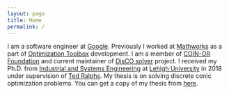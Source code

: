 ```yaml
---
layout: page
title: Home
permalink: /
---
```


I am a software engineer at [Google][google]. Previously I worked at
[Mathworks][mathworks] as a part of [Optimization Toolbox][optim-toolbox]
development. I am a member of [COIN-OR Foundation][coin-or-mainpage] and current
maintainer of [DisCO solver][disco-git] project. I received my Ph.D. from
[Industrial and Systems Engineering][ise-lehigh] at [Lehigh University][lehigh]
in 2018 under supervision of [Ted Ralphs][ted-mainpage]. My thesis is on
solving discrete conic optimization problems. You can get a copy of my thesis
from [here][phd-thesis].

[lehigh]: http://lehigh.edu
[comp-theory]: https://en.wikipedia.org/wiki/Computability_theory
[github-aykut]: https://github.com/aykutbulut
[ted-mainpage]: http://coral.ie.lehigh.edu/~ted/
[mathworks]: https://www.mathworks.com/
[optim-toolbox]: https://www.mathworks.com/products/optimization.html
[google]: https://www.google.com/
[coin-or-mainpage]: https://www.coin-or.org/
[coin-or-git]: https://github.com/coin-or
[aykut-git]: https://github.com/aykutbulut
[disco-git]: https://github.com/coin-or/DisCO
[ise-lehigh]: https://ise.lehigh.edu/
[coral-mainpage]: http://coral.ise.lehigh.edu/
[phd-thesis]: https://preserve.lehigh.edu/etd/2981/
